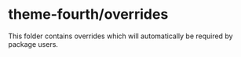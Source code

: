 # theme-fourth/overrides

This folder contains overrides which will automatically be required by package users.
